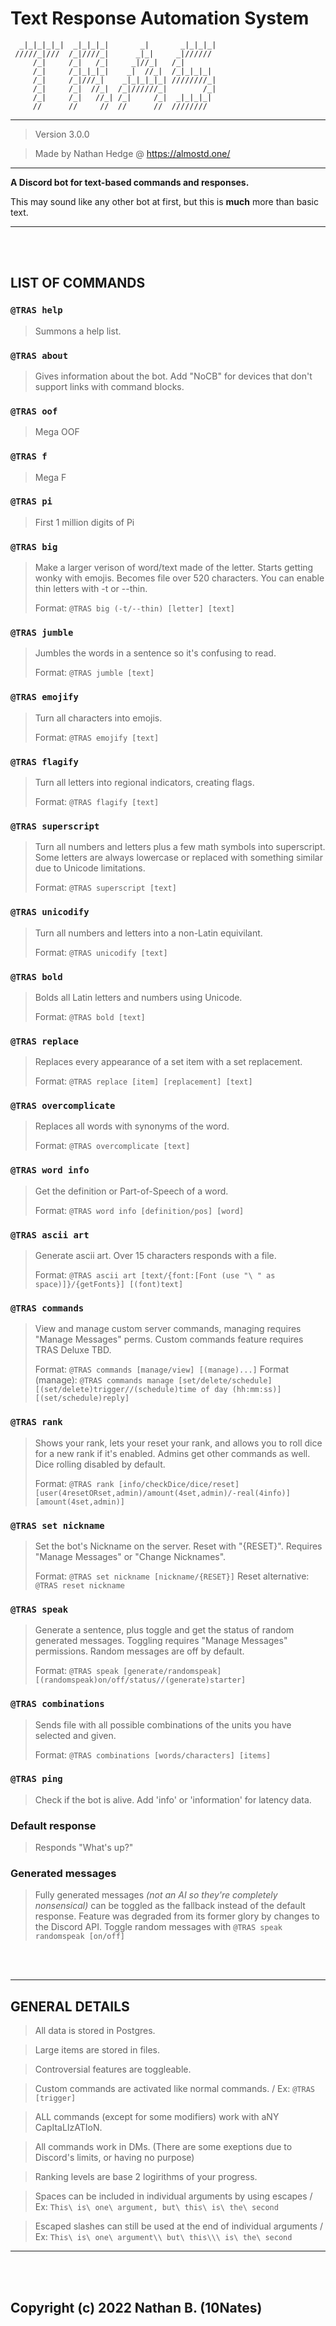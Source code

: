 # Text Response Automation System
```                                     
  _|_|_|_|_|  _|_|_|_|       _|       _|_|_|_|
 /////_|///  /_|////_|      _|_|     _|////// 
     /_|     /_|   /_|     _|//_|   /_|       
     /_|     /_|_|_|_|    _|  //_|  /_|_|_|_| 
     /_|     /_|///_|    _|_|_|_|_| ////////_|
     /_|     /_|  //_|  /_|//////_|        /_|
     /_|     /_|   //_| /_|     /_|  _|_|_|_| 
     //      //     //  //      //  ////////                                          
```
----------------------------------

> Version 3.0.0

> Made by Nathan Hedge @ https://almostd.one/

----------------------------------

__A Discord bot for text-based commands and responses.__

This may sound like any other bot at first, but this is **much** more than basic text.

----------------------------------

<br>
<br>

__LIST OF COMMANDS__
---
### `@TRAS help`
> Summons a help list.
 
### `@TRAS about`
> Gives information about the bot. 
> Add "NoCB" for devices that don't support links with command blocks.
 
### `@TRAS oof`
> Mega OOF
 
### `@TRAS f`
> Mega F
 
### `@TRAS pi`
> First 1 million digits of Pi

### `@TRAS big`
> Make a larger verison of word/text made of the letter. 
> Starts getting wonky with emojis. Becomes file over 520 characters. 
> You can enable thin letters with -t or --thin.
> 
> Format: `@TRAS big (-t/--thin) [letter] [text]`
 
### `@TRAS jumble`
> Jumbles the words in a sentence so it's confusing to read.
> 
> Format: `@TRAS jumble [text]`

### `@TRAS emojify`
> Turn all characters into emojis.
> 
> Format: `@TRAS emojify [text]`
 
### `@TRAS flagify`
> Turn all letters into regional indicators, creating flags.
> 
> Format: `@TRAS flagify [text]`

### `@TRAS superscript`
> Turn all numbers and letters plus a few math symbols into superscript. 
> Some letters are always lowercase or replaced with something similar due to Unicode limitations.
> 
> Format: `@TRAS superscript [text]`
 
### `@TRAS unicodify`
> Turn all numbers and letters into a non-Latin equivilant.
> 
> Format: `@TRAS unicodify [text]`
 
### `@TRAS bold`
> Bolds all Latin letters and numbers using Unicode.
> 
> Format: `@TRAS bold [text]`
 
### `@TRAS replace`
> Replaces every appearance of a set item with a set replacement.
> 
> Format: `@TRAS replace [item] [replacement] [text]`
 
### `@TRAS overcomplicate`
> Replaces all words with synonyms of the word.
> 
> Format: `@TRAS overcomplicate [text]`
 
### `@TRAS word info`
> Get the definition or Part-of-Speech of a word.
> 
> Format: `@TRAS word info [definition/pos] [word]`
 
### `@TRAS ascii art`
> Generate ascii art. Over 15 characters responds with a file.
> 
> Format: `@TRAS ascii art [text/{font:[Font (use "\ " as space)]}/{getFonts}] [(font)text]`
 
### `@TRAS commands`
> View and manage custom server commands, managing requires "Manage Messages" perms.
> Custom commands feature requires TRAS Deluxe TBD.
> 
> Format: `@TRAS commands [manage/view] [(manage)...]`
> Format (manage): `@TRAS commands manage [set/delete/schedule] [(set/delete)trigger//(schedule)time of day (hh:mm:ss)] [(set/schedule)reply]`

### `@TRAS rank` 
> Shows your rank, lets your reset your rank, and allows you to roll dice for a new rank if it's enabled. 
> Admins get other commands as well. Dice rolling disabled by default.
> 
> Format: `@TRAS rank [info/checkDice/dice/reset] [user(4resetORset,admin)/amount(4set,admin)/-real(4info)] [amount(4set,admin)]`
 
### `@TRAS set nickname`
> Set the bot's Nickname on the server. Reset with "{RESET}". 
> Requires "Manage Messages" or "Change Nicknames".
> 
> Format: `@TRAS set nickname [nickname/{RESET}]`
> Reset alternative: `@TRAS reset nickname`
 
### `@TRAS speak`
> Generate a sentence, plus toggle and get the status of random generated messages. 
> Toggling requires "Manage Messages" permissions. Random messages are off by default.
> 
> Format: `@TRAS speak [generate/randomspeak] [(randomspeak)on/off/status//(generate)starter]`
 
### `@TRAS combinations`
> Sends file with all possible combinations of the units you have selected and given.
> 
> Format: `@TRAS combinations [words/characters] [items]`
 
### `@TRAS ping`
> Check if the bot is alive. 
> Add 'info' or 'information' for latency data.

### Default response
> Responds "What's up?"
 
### Generated messages
> Fully generated messages *(not an AI so they're completely nonsensical)* can be toggled as the fallback instead of the default response.
> Feature was degraded from its former glory by changes to the Discord API.
> Toggle random messages with `@TRAS speak randomspeak [on/off]`

<br>
<br>

----------------------------------

__GENERAL DETAILS__
---
> All data is stored in Postgres.

> Large items are stored in files.

> Controversial features are toggleable.

> Custom commands are activated like normal commands. / Ex: `@TRAS [trigger]`

> ALL commands (except for some modifiers) work with aNY CapItaLIzATIoN.

> All commands work in DMs. (There are some exeptions due to Discord's limits, or having no purpose)

> Ranking levels are base 2 logirithms of your progress.

> Spaces can be included in individual arguments by using escapes / Ex: `This\ is\ one\ argument, but\ this\ is\ the\ second`

> Escaped slashes can still be used at the end of individual arguments / Ex: `This\ is\ one\ argument\\ but\ this\\\ is\ the\ second` 

----------------------------------

<br>
<br>

## Copyright (c) 2022 Nathan B. (10Nates)